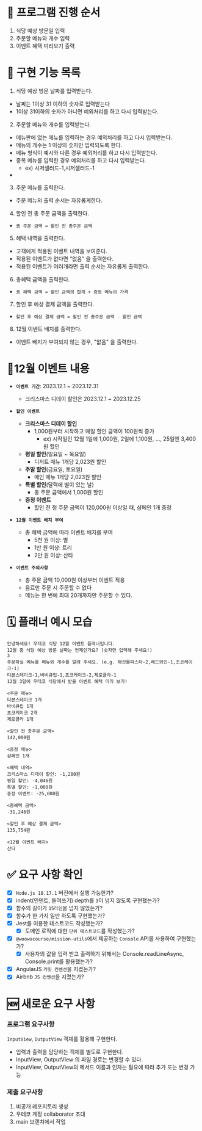 # 🎲 프로그램 진행 순서

1. 식당 예상 방문일 입력
2. 주문할 메뉴와 개수 입력
3. 이벤트 혜택 미리보기 출력

# 📌 구현 기능 목록

1. 식당 예상 방문 날짜를 입력받는다.

- 날짜는 1이상 31 이하의 숫자로 입력받는다
- 1이상 31이하의 숫자가 아니면 예외처리를 하고 다시 입력받는다.

2. 주문할 메뉴와 개수를 입력받는다.

- 메뉴판에 없는 메뉴를 입력하는 경우 예외처리를 하고 다시 입력받는다.
- 메뉴의 개수는 1 이상의 숫자만 입력되도록 한다.
- 메뉴 형식이 예시와 다른 경우 예외처리를 하고 다시 입력받는다.
- 중복 메뉴를 입력한 경우 예외처리를 하고 다시 입력받는다.
  - ex) 시저샐러드-1,시저샐러드-1
- 

3. 주문 메뉴를 출력한다.

- 주문 메뉴의 출력 순서는 자유롭게한다.

4. 할인 전 총 주문 금액을 출력한다.

- `총 주문 금액 = 할인 전 총주문 금액`

5. 혜택 내역을 출력한다.

- 고객에게 적용된 이벤트 내역을 보여준다.
- 적용된 이벤트가 없다면 “없음” 을 출력한다.
- 적용된 이벤트가 여러개라면 출력 순서는 자유롭게 출력한다.

6. 총혜택 금액을 출력한다.

- `총 혜택 금액 = 할인 금액의 합계 + 증정 메뉴의 가격`

7. 할인 후 예상 결제 금액을 출력한다.

- `할인 후 예상 결제 금액 = 할인 전 총주문 금액 - 할인 금액`

8. 12월 이벤트 배지를 출력한다.

- 이벤트 배지가 부여되지 않는 경우, "없음" 을 출력한다.

# 🎄12월 이벤트 내용

- **`이벤트 기간`**: 2023.12.1 ~ 2023.12.31
  - 크리스마스 디데이 할인은 2023.12.1 ~ 2023.12.25

- **`할인 이벤트`**
  - **크리스마스 디데이 할인**
    - 1,000원부터 시작하고 매일 할인 금액이 100원씩 증가
      - ex) 시작일인 12월 1일에 1,000원, 2일에 1,100원, ..., 25일엔 3,400원 할인
  - **평일 할인**(일요일 ~ 목요일)
    - 디저트 메뉴 1개당 2,023원 할인
  - **주말 할인**(금요일, 토요일)
    - 메인 메뉴 1개당 2,023원 할인
  - **특별 할인**(달력에 별이 있는 날)
    - 총 주문 금액에서 1,000원 할인
  - **증정 이벤트**
    - 할인 전 청 주문 금액이 120,000원 이상일 때, 샴페인 1개 증정

- **`12월 이벤트 배지 부여`**
  - 총 혜택 금액에 따라 이벤트 배지를 부여
    - 5천 원 이상: 별
    - 1만 원 이상: 트리
    - 2만 원 이상: 산타

- **`이벤트 주의사항`**
  - 총 주문 금액 10,000원 이상부터 이벤트 적용
  - 음료만 주문 시 주문할 수 없다
  - 메뉴는 한 번에 최대 20개까지만 주문할 수 있다.

# 🗓️ 플래너 예시 모습

```
안녕하세요! 우테코 식당 12월 이벤트 플래너입니다.
12월 중 식당 예상 방문 날짜는 언제인가요? (숫자만 입력해 주세요!)
3
주문하실 메뉴를 메뉴와 개수를 알려 주세요. (e.g. 해산물파스타-2,레드와인-1,초코케이크-1)
티본스테이크-1,바비큐립-1,초코케이크-2,제로콜라-1
12월 3일에 우테코 식당에서 받을 이벤트 혜택 미리 보기!

<주문 메뉴>
티본스테이크 1개
바비큐립 1개
초코케이크 2개
제로콜라 1개

<할인 전 총주문 금액>
142,000원

<증정 메뉴>
샴페인 1개

<혜택 내역>
크리스마스 디데이 할인: -1,200원
평일 할인: -4,046원
특별 할인: -1,000원
증정 이벤트: -25,000원

<총혜택 금액>
-31,246원

<할인 후 예상 결제 금액>
135,754원

<12월 이벤트 배지>
산타
```

# ✅ 요구 사항 확인
- [x]  `Node.js 18.17.1` 버전에서 실행 가능한가?
- [x]  indent(인덴트, 들여쓰기) depth를 `3`이 넘지 않도록 구현했는가?
- [x]  함수의 길이가 `15라인`을 넘지 않았는가?
- [x]  함수가 한 가지 일만 하도록 구현했는가?
- [x]  Jest를 이용한 테스트코드 작성했는가?
    - [x]  도메인 로직에 대한 `단위 테스트코드`를 작성했는가?
- [x]  `@woowacourse/mission-utils`에서 제공하는 `Console` API를 사용하여 구현했는가?
    - [x]  사용자의 값을 입력 받고 출력하기 위해서는 Console.readLineAsync, Console.print를 활용했는가?
- [x]  AngularJS `커밋 컨벤션`을 지켰는가?
- [x]  Airbnb `JS 컨벤션`을 지켰는가?

# 🆕 새로운 요구 사항
### 프로그램 요구사항

`InputView`, `OutputView` 객체를 활용해 구현한다.

- 입력과 출력을 담당하는 객체를 별도로 구현한다.
- InputView, OutputView 의 파일 경로는 변경할 수 있다.
- InputView, OutputView의 메서드 이름과 인자는 필요에 따라 추가 또는 변경 가능

### 제출 요구사항

1. 비공개 레포지토리 생성
2. 우테코 계정 collaborator 초대
3. main 브랜치에서 작업